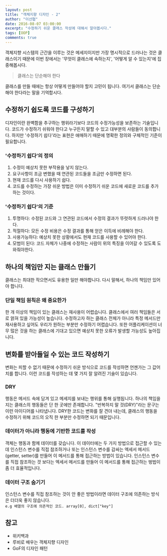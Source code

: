 ```yaml
---
layout: post
title: "객체지향 디자인 - 2"
author: "이선협"
date: 2016-08-07 03:00:00
excerpt: "수정하기 쉬운 클래스 작성에 대해서 알아봅시다."
tags: [OOP]
comments: true
---
```


객체지향 시스템의 근간을 이루는 것은 메세지이지만 가장 명시적으로 드러나는 것은 클래스이기 때문에 이번 장에서는 '무엇이 클래스에 속하는지', '어떻게 알 수 있는지'에 집중해봅시다.

> 클래스는 단순해야 한다

클래스를 만들 때에는 항상 어떻게 만들어야 할지 고민이 됩니다. 여기서 클래스는 단순해야 한다라는 말을 기억합시다.

## 수정하기 쉽도록 코드를 구성하기
디자인이란 완벽함을 추구하는 행위라기보다 코드의 수정가능성을 보존하는 기술입니다. 코드가 수정하기 쉬워야 한다고 누구든지 말할 수 있고 대부분의 사람들이 동의합니다. 하지만 '수정하기 쉽다'라는 표현은 애매하기 때문에 명확한 정의와 구체적인 기준이 필요합니다.

### '수정하기 쉽다’의 정의
1. 수정이 예상치 못한 부작용을 낳지 않는다.
2. 요구사항이 조금 변했을 때 연관된 코드들을 조금만 수정하면 된다.
3. 현재 코드를 다시 사용하기 쉽다.
4. 코드를 수정하는 가장 쉬운 방법은 이미 수정하기 쉬운 코드에 새로운 코드를 추가하는 것이다.

### '수정하기 쉽다'의 기준
1. 투명하다: 수정된 코드와 그 연관된 코드에서 수정의 결과가 뚜렷하게 드러나야 한다.
2. 적절하다: 모든 수정 비용은 수정 결과를 통해 얻은 이득에 비례해야 한다.
3. 사용가능하다: 예상치 못한 상황에서도 현재 코드를 사용할 수 있어야 한다.
4. 모범이 된다: 코드 자체가 나중에 수정하는 사람이 위의 특징을 이어갈 수 있도록 도와줘야한다.

## 하나의 책임만 지는 클래스 만들기
클래스는 최대한 작으면서도 유용한 일만 해야합니다. 다시 말해서, 하나의 책임만 있어야 합니다.

### 단일 책임 원칙은 왜 중요한가
한 개 이상의 책임이 있는 클래스는 재사용이 어렵습니다. 클래스에서 여러 책임들은 서로 얽혀 있을 가능성이 높습니다. 수정하고자 하는 클래스 전체가 아니라 특정 메서드만 재사용하고 싶어도 우리가 원하는 부분만 수정하기 어렵습니다. 또한 어플리케이션이 너무 많은 것을 하는 클래스에 기대고 있으면 예상치 못한 오류가 발생할 가능성도 높아집니다.

## 변화를 받아들일 수 있는 코드 작성하기
변화는 피할 수 없기 때문에 수정하기 쉬운 방식으로 코드를 작성하면 언젠가는 그 값어치를 합니다. 이런 코드를 작성하는 데 몇 가지 잘 알려진 기술이 있습니다.

### DRY
행동은 메서드 속에 담겨 있고 메세지를 보내는 행위를 통해 실행됩니다. 하나의 책임을 지는 클래스의 행동들은 단 한 곳에만 존재합니다. "반복하지 말 것(DRY)"라는 문구는 이런 아이디어를 나타냅니다. DRY한 코드는 변화를 잘 견뎌 내는데, 클래스의 행동을 수정하기 위해 코드의 오직 한 부분만 수정하면 되기 때문입니다.

### 데이터가 아니라 행동에 기반한 코드를 작성
객체는 행동과 함께 데이터를 갖습니다. 이 데이터에는 두 가지 방법으로 접근할 수 있는데 인스턴스 변수를 직접 참조하거나 또는 인스턴스 변수를 감싸는 엑세서 메서드(getter, setter)를 만들어 이 메서드를 통해 접근하는 방법이 있습니다. 인스턴스 변수를 직접 참조하는 것 보다는 엑세서 메서드를 만들어 이 메서드를 통해 접근하는 벙법이 좀 더 효율적입니다.

### 데이터 구조 숨기기
인스턴스 변수를 직접 참조하는 것이 안 좋은 방법이라면 데이터 구조에 의존하는 방식은 더더욱 좋지 않습니다.<br>
`e.g 배열의 구조에 의존적인 코드. array[0], dict["key"]`

## 참고
- 위키백과
- 루비로 배우는 객체지향 디자인
- GoF의 디자인 패턴
